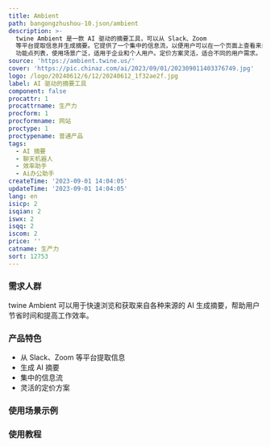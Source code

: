 ```yaml
---
title: Ambient
path: bangongzhushou-10.json/ambient
description: >-
  twine Ambient 是一款 AI 驱动的摘要工具，可以从 Slack、Zoom
  等平台提取信息并生成摘要。它提供了一个集中的信息流，以便用户可以在一个页面上查看来自各种来源的 AI 生成摘要。该工具还支持 AI
  功能点列表，使用场景广泛，适用于企业和个人用户。定价方案灵活，适合不同的用户需求。
source: 'https://ambient.twine.us/'
cover: 'https://pic.chinaz.com/ai/2023/09/01/202309011403376749.jpg'
logo: /logo/20240612/6/12/20240612_1f32ae2f.jpg
label: AI 驱动的摘要工具
component: false
procattr: 1
procattrname: 生产力
procform: 1
procformname: 网站
proctype: 1
proctypename: 普通产品
tags:
  - AI 摘要
  - 聊天机器人
  - 效率助手
  - Ai办公助手
createTime: '2023-09-01 14:04:05'
updateTime: '2023-09-01 14:04:05'
lang: en
isicp: 2
isqian: 2
iswx: 2
isqq: 2
iscom: 2
price: ''
catname: 生产力
sort: 12753
---
```




### 需求人群
twine Ambient 可以用于快速浏览和获取来自各种来源的 AI 生成摘要，帮助用户节省时间和提高工作效率。

### 产品特色
- 从 Slack、Zoom 等平台提取信息
- 生成 AI 摘要
- 集中的信息流
- 灵活的定价方案

### 使用场景示例


### 使用教程


  
